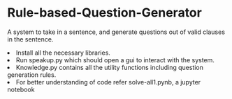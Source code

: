 # Rule-based-Question-Generator
A system to take in a sentence, and generate questions out of valid clauses in the sentence.



<li>Install all the necessary libraries.
<li>Run speakup.py which should open a gui to interact with the system.
<li>Knowledge.py contains all the utility functions including question generation rules.
<li>For better understanding of code refer solve-all1.pynb, a jupyter notebook 
